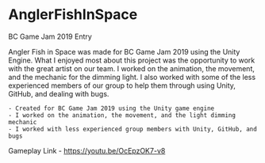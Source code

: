 # AnglerFishInSpace
BC Game Jam 2019 Entry

Angler Fish in Space was made for BC Game Jam 2019 using the Unity Engine.  What I enjoyed most about this project was the opportunity to work with the great artist on our team.  I worked on the animation, the movement, and the mechanic for the dimming light.  I also worked with some of the less experienced members of our group to help them through using Unity, GitHub, and dealing with bugs.

	- Created for BC Game Jam 2019 using the Unity game engine
	- I worked on the animation, the movement, and the light dimming mechanic
	- I worked with less experienced group members with Unity, GitHub, and bugs

Gameplay Link - https://youtu.be/OcEpzOK7-v8